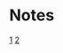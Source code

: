 # Notes
[1](https://github.com/Frankwarnaar/minor-weekly-nerd/blob/master/notes/4_titus/20170603_101925.jpg?raw=true)
[2](https://github.com/Frankwarnaar/minor-weekly-nerd/blob/master/notes/4_titus/20170603_101933.jpg?raw=true)
